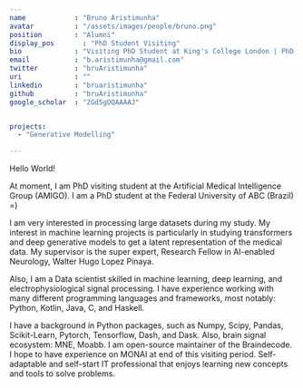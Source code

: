 ```yaml
---
name            : "Bruno Aristimunha"
avatar          : "/assets/images/people/bruno.png"
position        : "Alumni"
display_pos		  : "PhD Student Visiting"
bio             : "Visiting PhD Student at King's College London | PhD Student at UFABC | Data Scientist | Data Engineer | Python Developer"
email           : "b.aristimunha@gmail.com"
twitter         : "bruAristimunha"
uri             : ""
linkedin        : "bruaristimunha"
github          : "bruAristimunha"
google_scholar  : "2Gd5gOQAAAAJ"


projects:
  - "Generative Modelling"

---
```


Hello World! 

At moment, I am PhD visiting student at the Artificial Medical Intelligence Group (AMIGO). I am a PhD student at the Federal University of ABC (Brazil)  =)

I am very interested in processing large datasets during my study. My interest in machine learning projects is particularly in studying transformers and deep generative models to get a latent representation of the medical data. My supervisor is the super expert, Research Fellow in AI-enabled Neurology, Walter Hugo Lopez Pinaya.

Also, I am a Data scientist skilled in machine learning, deep learning, and electrophysiological signal processing. I have experience working with many different programming languages and frameworks, most notably: Python, Kotlin, Java, C, and Haskell. 

I have a background in Python packages, such as Numpy, Scipy, Pandas, Scikit-Learn, Pytorch, Tensorflow, Dash, and Dask. Also, brain signal ecosystem: MNE, Moabb. I am open-source maintainer of the Braindecode. I hope to have experience on MONAI at end of this visiting period. Self-adaptable and self-start IT professional that enjoys learning new concepts and tools to solve problems.